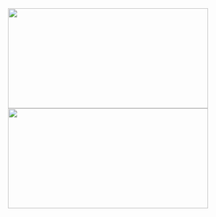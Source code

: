 
<div align=center>
  <a href="https://github.com/christossampakidis/convoychat">
    <img height=200 width=400 align="center" src="https://github-readme-streak-stats.herokuapp.com/?user=christossampakidis&theme=vue-dark&hide_border=true" />
  </a>
  <br/>
  <a href="https://github.com/christossampakidis/convoychat">
    <img height=200 width=400 align="center" src="https://github-readme-stats.vercel.app/api/top-langs/?username=christossampakidis&theme=vue-dark&show_icons=true&hide_border=true&layout=compact" />
  </a>
</div>
